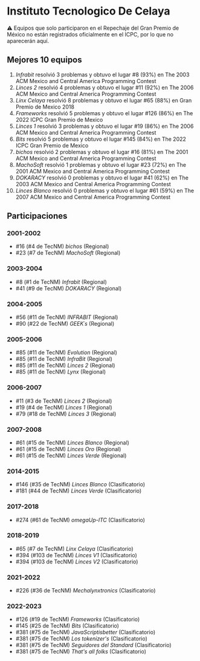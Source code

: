 # Instituto Tecnologico De Celaya

:warning: Equipos que solo participaron en el Repechaje del Gran Premio de México no están registrados oficialmente en el ICPC, por lo que no aparecerán aquí.

## Mejores 10 equipos

1. _Infrabit_ resolvió 3 problemas y obtuvo el lugar #8 (93%) en The 2003 ACM Mexico and Central America Programming Contest
1. _Linces 2_ resolvió 4 problemas y obtuvo el lugar #11 (92%) en The 2006 ACM Mexico and Central America Programming Contest
1. _Linx Celaya_ resolvió 8 problemas y obtuvo el lugar #65 (88%) en Gran Premio de Mexico 2018
1. _Frameworks_ resolvió 5 problemas y obtuvo el lugar #126 (86%) en The 2022 ICPC Gran Premio de Mexico
1. _Linces 1_ resolvió 3 problemas y obtuvo el lugar #19 (86%) en The 2006 ACM Mexico and Central America Programming Contest
1. _Bits_ resolvió 5 problemas y obtuvo el lugar #145 (84%) en The 2022 ICPC Gran Premio de Mexico
1. _bichos_ resolvió 2 problemas y obtuvo el lugar #16 (81%) en The 2001 ACM Mexico and Central America Programming Contest
1. _MachoSoft_ resolvió 1 problemas y obtuvo el lugar #23 (72%) en The 2001 ACM Mexico and Central America Programming Contest
1. _DOKARACY_ resolvió 0 problemas y obtuvo el lugar #41 (62%) en The 2003 ACM Mexico and Central America Programming Contest
1. _Linces Blanco_ resolvió 0 problemas y obtuvo el lugar #61 (59%) en The 2007 ACM Mexico and Central America Programming Contest

## Participaciones

### 2001-2002

- #16 (#4 de TecNM) _bichos_ (Regional)
- #23 (#7 de TecNM) _MachoSoft_ (Regional)

### 2003-2004

- #8 (#1 de TecNM) _Infrabit_ (Regional)
- #41 (#9 de TecNM) _DOKARACY_ (Regional)

### 2004-2005

- #56 (#11 de TecNM) _INFRABIT_ (Regional)
- #90 (#22 de TecNM) _GEEK´s_ (Regional)

### 2005-2006

- #85 (#11 de TecNM) _Evolution_ (Regional)
- #85 (#11 de TecNM) _InfraBit_ (Regional)
- #85 (#11 de TecNM) _Linces 2_ (Regional)
- #85 (#11 de TecNM) _Lynx_ (Regional)

### 2006-2007

- #11 (#3 de TecNM) _Linces 2_ (Regional)
- #19 (#4 de TecNM) _Linces 1_ (Regional)
- #79 (#18 de TecNM) _Linces 3_ (Regional)

### 2007-2008

- #61 (#15 de TecNM) _Linces Blanco_ (Regional)
- #61 (#15 de TecNM) _Linces Oro_ (Regional)
- #61 (#15 de TecNM) _Linces Verde_ (Regional)

### 2014-2015

- #146 (#35 de TecNM) _Linces Blanco_ (Clasificatorio)
- #181 (#44 de TecNM) _Linces Verde_ (Clasificatorio)

### 2017-2018

- #274 (#61 de TecNM) _omegaUp-ITC_ (Clasificatorio)

### 2018-2019

- #65 (#7 de TecNM) _Linx Celaya_ (Clasificatorio)
- #394 (#103 de TecNM) _Linces V1_ (Clasificatorio)
- #394 (#103 de TecNM) _Linces V2_ (Clasificatorio)

### 2021-2022

- #226 (#36 de TecNM) _Mechalynxtronics_ (Clasificatorio)

### 2022-2023

- #126 (#19 de TecNM) _Frameworks_ (Clasificatorio)
- #145 (#25 de TecNM) _Bits_ (Clasificatorio)
- #381 (#75 de TecNM) _JavaScriptisbetter_ (Clasificatorio)
- #381 (#75 de TecNM) _Los tokenizer's_ (Clasificatorio)
- #381 (#75 de TecNM) _Seguidores del Standard_ (Clasificatorio)
- #381 (#75 de TecNM) _That's all folks_ (Clasificatorio)



